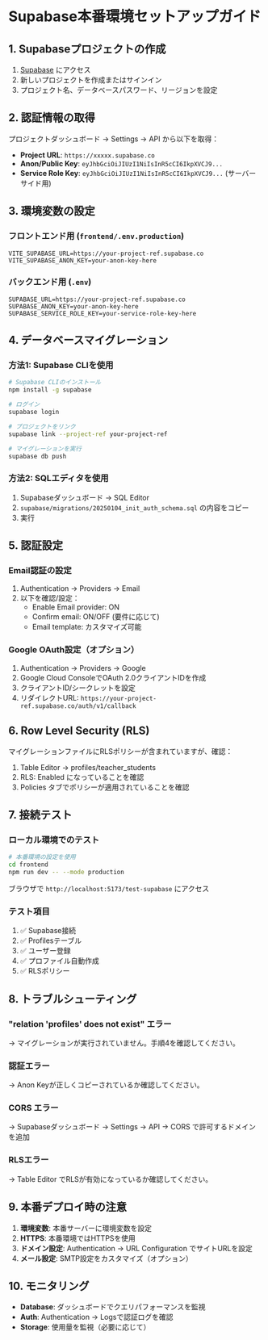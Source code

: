 # Supabase本番環境セットアップガイド

## 1. Supabaseプロジェクトの作成

1. [Supabase](https://app.supabase.com) にアクセス
2. 新しいプロジェクトを作成またはサインイン
3. プロジェクト名、データベースパスワード、リージョンを設定

## 2. 認証情報の取得

プロジェクトダッシュボード → Settings → API から以下を取得：

- **Project URL**: `https://xxxxx.supabase.co`
- **Anon/Public Key**: `eyJhbGciOiJIUzI1NiIsInR5cCI6IkpXVCJ9...`
- **Service Role Key**: `eyJhbGciOiJIUzI1NiIsInR5cCI6IkpXVCJ9...` (サーバーサイド用)

## 3. 環境変数の設定

### フロントエンド用 (`frontend/.env.production`)

```env
VITE_SUPABASE_URL=https://your-project-ref.supabase.co
VITE_SUPABASE_ANON_KEY=your-anon-key-here
```

### バックエンド用 (`.env`)

```env
SUPABASE_URL=https://your-project-ref.supabase.co
SUPABASE_ANON_KEY=your-anon-key-here
SUPABASE_SERVICE_ROLE_KEY=your-service-role-key-here
```

## 4. データベースマイグレーション

### 方法1: Supabase CLIを使用

```bash
# Supabase CLIのインストール
npm install -g supabase

# ログイン
supabase login

# プロジェクトをリンク
supabase link --project-ref your-project-ref

# マイグレーションを実行
supabase db push
```

### 方法2: SQLエディタを使用

1. Supabaseダッシュボード → SQL Editor
2. `supabase/migrations/20250104_init_auth_schema.sql` の内容をコピー
3. 実行

## 5. 認証設定

### Email認証の設定

1. Authentication → Providers → Email
2. 以下を確認/設定：
   - Enable Email provider: ON
   - Confirm email: ON/OFF (要件に応じて)
   - Email template: カスタマイズ可能

### Google OAuth設定（オプション）

1. Authentication → Providers → Google
2. Google Cloud ConsoleでOAuth 2.0クライアントIDを作成
3. クライアントID/シークレットを設定
4. リダイレクトURL: `https://your-project-ref.supabase.co/auth/v1/callback`

## 6. Row Level Security (RLS)

マイグレーションファイルにRLSポリシーが含まれていますが、確認：

1. Table Editor → profiles/teacher_students
2. RLS: Enabled になっていることを確認
3. Policies タブでポリシーが適用されていることを確認

## 7. 接続テスト

### ローカル環境でのテスト

```bash
# 本番環境の設定を使用
cd frontend
npm run dev -- --mode production
```

ブラウザで `http://localhost:5173/test-supabase` にアクセス

### テスト項目

1. ✅ Supabase接続
2. ✅ Profilesテーブル
3. ✅ ユーザー登録
4. ✅ プロファイル自動作成
5. ✅ RLSポリシー

## 8. トラブルシューティング

### "relation 'profiles' does not exist" エラー

→ マイグレーションが実行されていません。手順4を確認してください。

### 認証エラー

→ Anon Keyが正しくコピーされているか確認してください。

### CORS エラー

→ Supabaseダッシュボード → Settings → API → CORS で許可するドメインを追加

### RLSエラー

→ Table Editor でRLSが有効になっているか確認してください。

## 9. 本番デプロイ時の注意

1. **環境変数**: 本番サーバーに環境変数を設定
2. **HTTPS**: 本番環境ではHTTPSを使用
3. **ドメイン設定**: Authentication → URL Configuration でサイトURLを設定
4. **メール設定**: SMTP設定をカスタマイズ（オプション）

## 10. モニタリング

- **Database**: ダッシュボードでクエリパフォーマンスを監視
- **Auth**: Authentication → Logsで認証ログを確認
- **Storage**: 使用量を監視（必要に応じて）